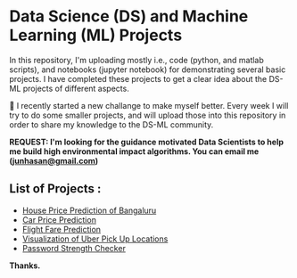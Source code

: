 # Data Science (DS) and Machine Learning (ML) Projects



In this repository, I'm uploading mostly i.e., code (python, and matlab scripts), and notebooks (jupyter notebook) for demonstrating several basic projects. I have completed these projects to get a clear idea about the DS-ML projects of different aspects.

🚀 I recently started a new challange to make myself better. Every week I will try to do some smaller projects, and will upload those into this repository in order to share my knowledge to the DS-ML community. 

**REQUEST: I'm looking for the guidance motivated Data Scientists to help me build high environmental impact algorithms. You can email me (junhasan@gmail.com)**

## List of Projects :
- [House Price Prediction of Bangaluru](https://github.com/junayed/Data-Science-and-Machine-Learning-Projects/blob/master/House%20Price%20Prediction%20in%20Bangaluru/Home%20price%20prediction%20in%20Bangaluru.ipynb)
- [Car Price Prediction](https://github.com/junayed/Data-Science-and-Machine-Learning-Projects/blob/master/Car%20Price%20Prediction/Car%20Price%20Prediction.ipynb)
- [Flight Fare Prediction](https://github.com/junayed/Data-Science-and-Machine-Learning-Projects/blob/master/Flight%20Fare%20Prediction/Prediction%20of%20Flight%20Fare.ipynb)
- [Visualization of Uber Pick Up Locations](https://github.com/junayed/Data-Science-and-Machine-Learning-Projects/blob/master/Visualize%20Uber%20Pick%20Up%20Locations/Visualize%20Uber%20Pick%20Up%20Locations.ipynb)
- [Password Strength Checker](https://github.com/junayed/Data-Science-and-Machine-Learning-Projects/blob/master/Password%20Strength%20Check/Checking%20Password%20Strength%20using%20ML%20Algorithms.ipynb)








**Thanks.**
